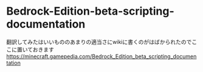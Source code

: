 # Bedrock-Edition-beta-scripting-documentation
翻訳してみたはいいもののあまりの適当さにwikiに書くのがはばかられたのでここに置いておきます 
<https://minecraft.gamepedia.com/Bedrock_Edition_beta_scripting_documentation>
